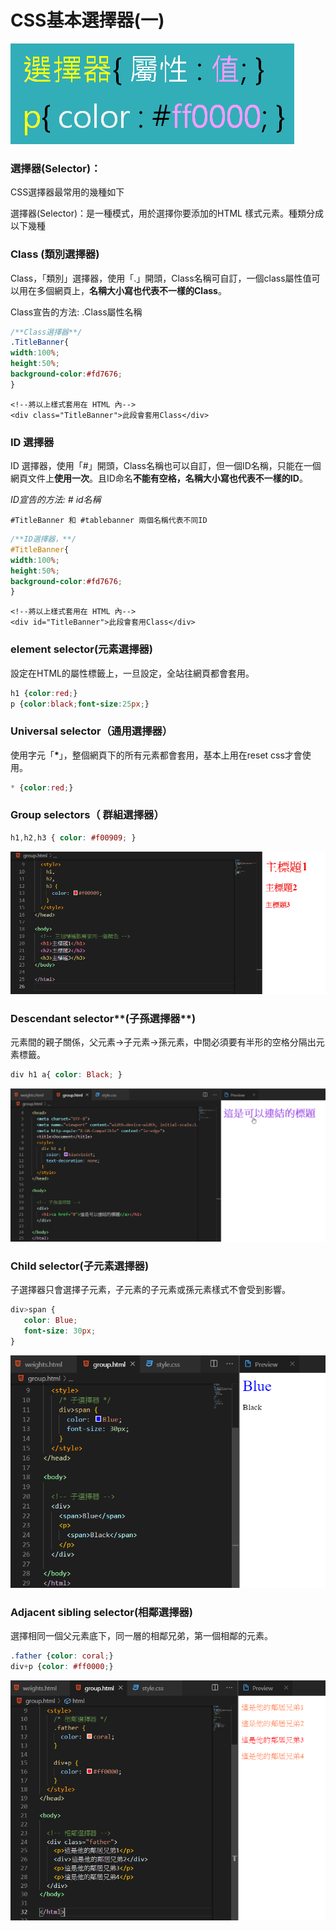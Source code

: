 # CSS基本選擇器\(一\)

![](../.gitbook/assets/image%20%2810%29.png)

### 選擇器\(Selector\)：

CSS選擇器最常用的幾種如下

選擇器\(Selector\)：是一種模式，用於選擇你要添加的HTML 樣式元素。種類分成以下幾種

### Class \(類別選擇器\)

Class，「類別」選擇器，使用「.」開頭，Class名稱可自訂，一個class屬性值可以用在多個網頁上，**名稱大小寫也代表不一樣的Class**。

Class宣告的方法:  .Class屬性名稱

```css
/**Class選擇器**/
.TitleBanner{
width:100%;
height:50%;
background-color:#fd7676;
}
```

```markup
<!--將以上樣式套用在 HTML 內-->
<div class="TitleBanner">此段會套用Class</div>
```

### ID 選擇器

ID 選擇器，使用「\#」開頭，Class名稱也可以自訂，但一個ID名稱，只能在一個網頁文件上**使用一次**。且ID命名**不能有空格，名稱大小寫也代表不一樣的ID**。

_ID宣告的方法: \# id名稱_

```markup
#TitleBanner 和 #tablebanner 兩個名稱代表不同ID
```

```css
/**ID選擇器，**/
#TitleBanner{
width:100%;
height:50%;
background-color:#fd7676;
}
```

```markup
<!--將以上樣式套用在 HTML 內-->
<div id="TitleBanner">此段會套用Class</div>
```

### element selector\(元素選擇器\)

設定在HTML的屬性標籤上，一旦設定，全站往網頁都會套用。

```css
h1 {color:red;}
p {color:black;font-size:25px;}
```

### Universal selector（通用選擇器）

使用字元「**\***」，整個網頁下的所有元素都會套用，基本上用在reset css才會使用。

```css
* {color:red;}
```

### Group selectors（ **群組選擇器**）

```css
h1,h2,h3 { color: #f00909; }
```

![](../.gitbook/assets/image%20%2816%29.png)

###  Descendant selector**\(子孫選擇器**\)

元素間的親子關係，父元素→子元素→孫元素，中間必須要有半形的空格分隔出元素標籤。

```css
div h1 a{ color: Black; } 
```

![](../.gitbook/assets/image%20%2838%29.png)

### Child selector\(子元素選擇器\)

子選擇器只會選擇子元素，子元素的子元素或孫元素樣式不會受到影響。

```css
div>span {
   color: Blue;
   font-size: 30px;
}
```

![](../.gitbook/assets/image.png)

###  Adjacent sibling selector\(**相鄰選擇器\)**

選擇相同一個父元素底下，同一層的相鄰兄弟，第一個相鄰的元素。

```css
.father {color: coral;}
div+p {color: #ff0000;}
```

![](../.gitbook/assets/image%20%2821%29.png)

